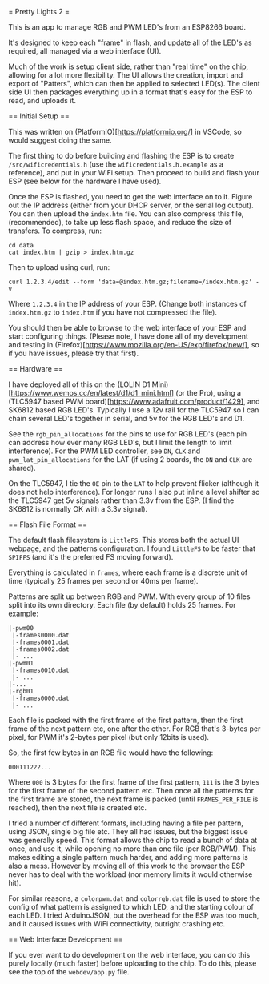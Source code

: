 = Pretty Lights 2 =

This is an app to manage RGB and PWM LED's from an ESP8266 board.

It's designed to keep each "frame" in flash, and update all of the LED's as required, all managed via a web interface (UI).

Much of the work is setup client side, rather than "real time" on the chip, allowing for a lot more flexibility. The UI allows the creation, import and export of "Patters", which can then be applied to selected LED(s). The client side UI then packages everything up in a format that's easy for the ESP to read, and uploads it.

== Initial Setup ==

This was written on (PlatformIO)[https://platformio.org/] in VSCode, so would suggest doing the same.

The first thing to do before building and flashing the ESP is to create `/src/wificredentials.h` (use the `wificredentials.h.example` as a reference), and put in your WiFi setup. Then proceed to build and flash your ESP (see below for the hardware I have used).

Once the ESP is flashed, you need to get the web interface on to it. Figure out the IP address (either from your DHCP server, or the serial log output). You can then upload the `index.htm` file. You can also compress this file, (recommended), to take up less flash space, and reduce the size of transfers. To compress, run:
```
cd data
cat index.htm | gzip > index.htm.gz
```
Then to upload using curl, run:
```
curl 1.2.3.4/edit --form 'data=@index.htm.gz;filename=/index.htm.gz' -v
```
Where `1.2.3.4` in the IP address of your ESP. (Change both instances of `index.htm.gz` to `index.htm` if you have not compressed the file).

You should then be able to browse to the web interface of your ESP and start configuring things. (Please note, I have done all of my development and testing in (Firefox)[https://www.mozilla.org/en-US/exp/firefox/new/], so if you have issues, please try that first).

== Hardware ==

I have deployed all of this on the (LOLIN D1 Mini)[https://www.wemos.cc/en/latest/d1/d1_mini.html] (or the Pro), using a (TLC5947 based PWM board)[https://www.adafruit.com/product/1429], and SK6812 based RGB LED's. Typically I use a 12v rail for the TLC5947 so I can chain several LED's together in serial, and 5v for the RGB LED's and D1.

See the `rgb_pin_allocations` for the pins to use for RGB LED's (each pin can address how ever many RGB LED's, but I limit the length to limit interference). For the PWM LED controller, see `DN`, `CLK` and `pwm_lat_pin_allocations` for the LAT (if using 2 boards, the `DN` and `CLK` are shared).

On the TLC5947, I tie the `OE` pin to the `LAT` to help prevent flicker (although it does not help interference). For longer runs I also put inline a level shifter so the TLC5947 get 5v signals rather than 3.3v from the ESP. (I find the SK6812 is normally OK with a 3.3v signal).

== Flash File Format ==

The default flash filesystem is `LittleFS`. This stores both the actual UI webpage, and the patterns configuration. I found `LittleFS` to be faster that `SPIFFS` (and it's the preferred FS moving forward).

Everything is calculated in `frames`, where each frame is a discrete unit of time (typically 25 frames per second or 40ms per frame).

Patterns are split up between RGB and PWM. With every group of 10 files split into its own directory. Each file (by default) holds 25 frames. For example:
```
|-pwm00
 |-frames0000.dat
 |-frames0001.dat
 |-frames0002.dat
 |- ...
|-pwm01
 |-frames0010.dat
 |- ...
|-...
|-rgb01
 |-frames0000.dat
 |- ...
```
Each file is packed with the first frame of the first pattern, then the first frame of the next pattern etc, one after the other. For RGB that's 3-bytes per pixel, for PWM it's 2-bytes per pixel (but only 12bits is used).

So, the first few bytes in an RGB file would have the following:
```
000111222...
```
Where `000` is 3 bytes for the first frame of the first pattern, `111` is the 3 bytes for the first frame of the second pattern etc. Then once all the patterns for the first frame are stored, the next frame is packed (until `FRAMES_PER_FILE` is reached), then the next file is created etc.

I tried a number of different formats, including having a file per pattern, using JSON, single big file etc. They all had issues, but the biggest issue was generally speed. This format allows the chip to read a bunch of data at once, and use it, while opening no more than one file (per RGB/PWM). This makes editing a single pattern much harder, and adding more patterns is also a mess. However by moving all of this work to the browser the ESP never has to deal with the workload (nor memory limits it would otherwise hit).

For similar reasons, a `colorpwm.dat` and `colorrgb.dat` file is used to store the config of what pattern is assigned to which LED, and the starting colour of each LED. I tried ArduinoJSON, but the overhead for the ESP was too much, and it caused issues with WiFi connectivity, outright crashing etc.

== Web Interface Development ==

If you ever want to do development on the web interface, you can do this purely locally (much faster) before uploading to the chip. To do this, please see the top of the `webdev/app.py` file.
